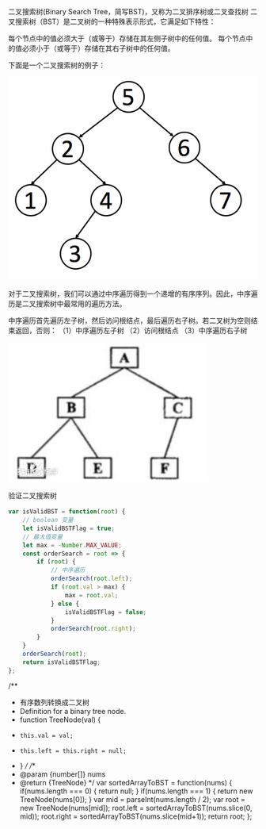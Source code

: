 二叉搜索树(Binary Search Tree，简写BST)，又称为二叉排序树或二叉查找树
二叉搜索树（BST）是二叉树的一种特殊表示形式，它满足如下特性：

每个节点中的值必须大于（或等于）存储在其左侧子树中的任何值。
每个节点中的值必须小于（或等于）存储在其右子树中的任何值。
 

下面是一个二叉搜索树的例子：

![](./img/2020-03-23-19-50-15.png)

对于二叉搜索树，我们可以通过中序遍历得到一个递增的有序序列。因此，中序遍历是二叉搜索树中最常用的遍历方法。

中序遍历首先遍历左子树，然后访问根结点，最后遍历右子树。若二叉树为空则结束返回，否则：
（1）中序遍历左子树
（2）访问根结点
（3）中序遍历右子树

![](./img/2020-03-23-19-54-06.png)

验证二叉搜索树

```js
var isValidBST = function(root) {
    // boolean 变量
    let isValidBSTFlag = true;
    // 最大值变量
    let max = -Number.MAX_VALUE;
    const orderSearch = root => {
        if (root) {
            // 中序遍历
            orderSearch(root.left);
            if (root.val > max) {
                max = root.val;
            } else {
                isValidBSTFlag = false;
            }
            orderSearch(root.right);
        }
    }
    orderSearch(root);
    return isValidBSTFlag;
};
```


/**
 * 有序数列转换成二叉树
 * Definition for a binary tree node.
 * function TreeNode(val) {
 *     this.val = val;
 *     this.left = this.right = null;
 * }
 */
/**
 * @param {number[]} nums
 * @return {TreeNode}
 */
var sortedArrayToBST = function(nums) {
  if(nums.length === 0) {
    return null;
  }
  if(nums.length === 1) {
    return new TreeNode(nums[0]);
  }
  var mid = parseInt(nums.length / 2);
  var root = new TreeNode(nums[mid]);
  root.left = sortedArrayToBST(nums.slice(0, mid));
  root.right = sortedArrayToBST(nums.slice(mid+1));
  return root;
};